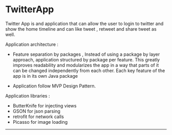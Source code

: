# TwitterApp

Twitter App is and application that can allow the user to login to twitter and show the home timeline and 
can like tweet , retweet and share tweet as well.

Application architecture : 
* Feature separation by packages , 
Instead of using a package by layer approach, application structured by package per feature. This greatly improves readability and modularizes the app in a way that parts of it can be changed independently from each other. Each key feature of the app is in its own Java package

*  Application follow MVP Design Pattern.

Application libraries : 
* ButterKnife for injecting views
* GSON for json parsing
* retrofit for network calls
* Picasso for image loading



***






